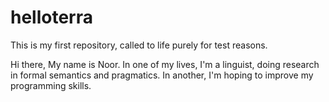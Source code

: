helloterra
==========

This is my first repository, called to life purely for test reasons.

Hi there,
My name is Noor. In one of my lives, I'm a linguist, doing research in formal semantics and pragmatics. In another, I'm hoping to improve my programming skills. 
